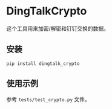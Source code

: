 DingTalkCrypto
===

这个工具用来加密/解密和钉钉交换的数据。

## 安装

`pip install dingtalk_crypto`

## 使用示例

参考 `tests/test_crypto.py` 文件。
